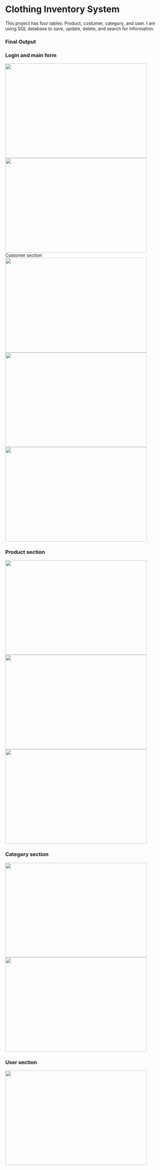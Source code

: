 <h1>Clothing Inventory System</h1>

<p>This project has four tables: Product, costumer, category, and user. I am using SQL database to save, update, delete, and search for information.</p>

<h3>Final Output</h3>

<h3>Login and main form</h3>

<img src="https://suelenduarte.github.io/ClothingInventorySystem/images/main.PNG" width = 450 height = 300> 
<img src="https://suelenduarte.github.io/ClothingInventorySystem/images/login.PNG" width = 450 height = 300

<h3>Customer section</h3>

<img src="https://suelenduarte.github.io/ClothingInventorySystem/images/customer-add.PNG" width = 450 height = 300> 
<img src="https://suelenduarte.github.io/ClothingInventorySystem/images/customer-all.PNG" width = 450 height = 300> 
<img src="https://suelenduarte.github.io/ClothingInventorySystem/images/customer-search.PNG" width = 450 height = 300> 

<h3>Product section</h3>

<img src="https://suelenduarte.github.io/ClothingInventorySystem/images/product-add.PNG" width = 450 height = 300> 
<img src="https://suelenduarte.github.io/ClothingInventorySystem/images/product-all.PNG" width = 450 height = 300> 
<img src="https://suelenduarte.github.io/ClothingInventorySystem/images/product-search.PNG" width = 450 height = 300> 

<h3>Category section</h3>

<img src="https://suelenduarte.github.io/ClothingInventorySystem/images/category-add.PNG" width = 450 height = 300> 
<img src="https://suelenduarte.github.io/ClothingInventorySystem/images/category-search.PNG" width = 450 height = 300> 

<h3>User section</h3>

<img src="https://suelenduarte.github.io/ClothingInventorySystem/images/user-add.PNG" width = 450 height = 300> 

